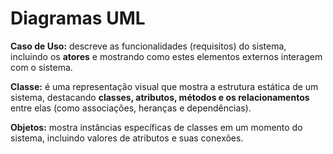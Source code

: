 # Diagramas UML 

**Caso de Uso:** descreve as funcionalidades (requisitos) do sistema, incluindo os **atores** e mostrando como estes elementos externos interagem com o sistema.

**Classe:** é uma representação visual que mostra a estrutura estática de um sistema, destacando **classes, atributos, métodos e os relacionamentos** entre elas (como associações, heranças e dependências).

**Objetos:** mostra instâncias específicas de classes em um momento do sistema, incluindo valores de atributos e suas conexões.
